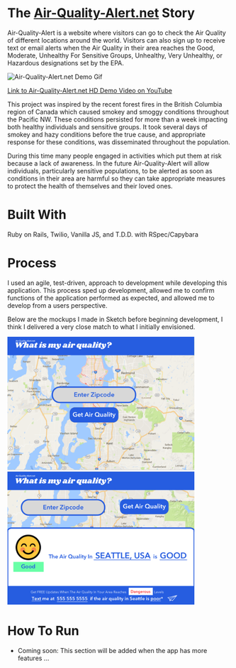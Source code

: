 # The [Air-Quality-Alert.net](https://air-quality-alert.herokuapp.com "Air-Quality-Alert.net Homepage") Story
Air-Quality-Alert is a website where visitors can go to check the Air Quality of different locations around the world.  Visitors can also sign up to receive text or email alerts when the Air Quality in their area reaches the Good, Moderate, Unhealthy For Sensitive Groups, Unhealthy, Very Unhealthy, or Hazardous designations set by the EPA.

![Air-Quality-Alert.net Demo Gif](https://github.com/jbkimble/photo_repo/blob/master/air-quality-alert_demo.gif "Air-Quality-Alert.net Demo Gif")

[Link to Air-Quality-Alert.net HD Demo Video on YouTube](https://www.youtube.com/watch?v=Zn7YMt9Xea0 "Air-Quality-Alert.net HD Demo Video")

This project was inspired by the recent forest fires in the British Columbia region of Canada which caused smokey and smoggy conditions throughout the Pacific NW.  These conditions persisted for more than a week impacting both healthy individuals and sensitive groups.  It took several days of smokey and hazy conditions before the true cause, and appropriate response for these conditions, was disseminated throughout the population.  

During this time many people engaged in activities which put them at risk because a lack of awareness.  In the future Air-Quality-Alert will allow individuals, particularly sensitive populations, to be alerted as soon as conditions in their area are harmful so they can take appropriate measures to protect the health of themselves and their loved ones.

# Built With
Ruby on Rails, Twilio, Vanilla JS, and T.D.D. with RSpec/Capybara

# Process
I used an agile, test-driven, approach to development while developing this application.  This process sped up development, allowed me to confirm functions of the application performed as expected, and allowed me to develop from a users perspective.

Below are the mockups I made in Sketch before beginning development, I think I delivered a very close match to what I initially envisioned.

<img src="https://raw.githubusercontent.com/jbkimble/photo_repo/master/air-quality-alert/AQA_homepage.png" height="300" />

<img src="https://raw.githubusercontent.com/jbkimble/photo_repo/master/air-quality-alert/AQA_results_page.png" height="300" />

# How To Run
* Coming soon: This section will be added when the app has more features ...
